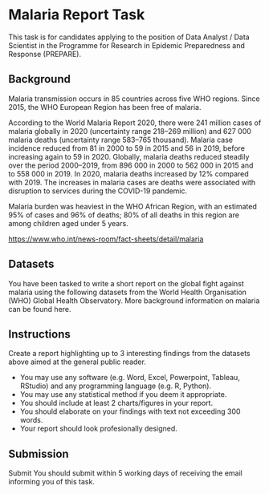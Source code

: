 # Malaria Report Task
This task is for candidates applying to the position of Data Analyst / Data Scientist in the Programme for Research in Epidemic Preparedness and Response (PREPARE).

## Background
Malaria transmission occurs in 85 countries across five WHO regions. Since 2015, the WHO European Region has been free of malaria. 


According to the World Malaria Report 2020, there were 241 million cases of malaria globally in 2020 (uncertainty range 218–269 million) and 627 000 malaria deaths (uncertainty range 583–765 thousand). Malaria case incidence reduced from 81 in 2000 to 59 in 2015 and 56 in 2019, before increasing again to 59 in 2020. Globally, malaria deaths reduced steadily over the period 2000–2019, from 896 000 in 2000 to 562 000 in 2015 and to 558 000 in 2019. In 2020, malaria deaths increased by 12% compared with 2019. The increases in malaria cases are deaths were associated with disruption to services during the COVID-19 pandemic.


Malaria burden was heaviest in the WHO African Region, with an estimated 95% of cases and 96% of deaths; 80% of all deaths in this region are among children aged under 5 years.

https://www.who.int/news-room/fact-sheets/detail/malaria

## Datasets
You have been tasked to write a short report on the global fight against malaria using the following datasets from the World Health Organisation (WHO) Global Health Observatory. More background information on malaria can be found here.

## Instructions
Create a report highlighting up to 3 interesting findings from the datasets above aimed at the general public reader.
- You may use any software (e.g. Word, Excel, Powerpoint, Tableau, RStudio) and any programming language (e.g. R, Python).
- You may use any statistical method if you deem it appropriate.
- You should include at least 2 charts/figures in your report.
- You should elaborate on your findings with text not exceeding 300 words.
- Your report should look profesionally designed.

## Submission
Submit
You should submit within 5 working days of receiving the email informing you of this task.
